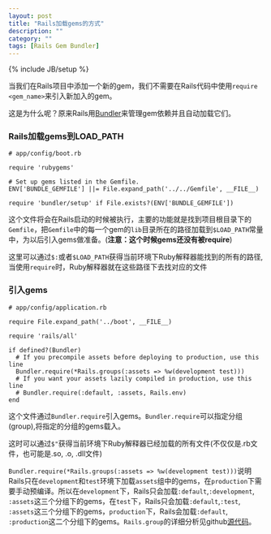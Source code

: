 ```yaml
---
layout: post
title: "Rails加载gems的方式"
description: ""
category: ""
tags: [Rails Gem Bundler]
---
```

{% include JB/setup %}

当我们在Rails项目中添加一个新的gem，我们不需要在Rails代码中使用`require <gem_name>`来引入新加入的gem。

这是为什么呢？原来Rails用[Bundler](https://github.com/bundler/bundler)来管理gem依赖并且自动加载它们。

### Rails加载gems到LOAD_PATH

    # app/config/boot.rb

    require 'rubygems'
    
    # Set up gems listed in the Gemfile.
    ENV['BUNDLE_GEMFILE'] ||= File.expand_path('../../Gemfile', __FILE__)
    
    require 'bundler/setup' if File.exists?(ENV['BUNDLE_GEMFILE'])


这个文件将会在Rails启动的时候被执行，主要的功能就是找到项目根目录下的`Gemfile`，把`Gemfile`中的每一个gem的`lib`目录所在的路径加载到`$LOAD_PATH`常量中，为以后引入gems做准备。(**注意：这个时候gems还没有被require**)

这里可以通过`$:`或者`$LOAD_PATH`获得当前环境下Ruby解释器能找到的所有的路径, 当使用`require`时，Ruby解释器就在这些路径下去找对应的文件

### 引入gems
    
    # app/config/application.rb

    require File.expand_path('../boot', __FILE__)
    
    require 'rails/all'
    
    if defined?(Bundler)
      # If you precompile assets before deploying to production, use this line
      Bundler.require(*Rails.groups(:assets => %w(development test)))
      # If you want your assets lazily compiled in production, use this line
      # Bundler.require(:default, :assets, Rails.env)
    end

这个文件通过`Bundler.require`引入gems。`Bundler.require`可以指定分组(group),将指定的分组的gems载入。

这时可以通过`$"`获得当前环境下Ruby解释器已经加载的所有文件(不仅仅是.rb文件，也可能是.so, .o, .dll文件)

`Bundler.require(*Rails.groups(:assets => %w(development test)))`说明Rails只在`development`和`test`环境下加载`assets`组中的gems，在`production`下需要手动预编译。所以在`development`下，Rails只会加载`:default`,`:development`, `:assets`这三个分组下的gems，在`test`下，Rails只会加载`:default`,`:test`, `:assets`这三个分组下的gems，`production`下，Rails会加载`:default`, `:production`这二个分组下的gems。`Rails.group`的详细分析见github[源代码](https://github.com/rails/rails/blob/3096629d297a77a9b64747a0ac2df6b2cbf47a68/railties/lib/rails.rb#L93)。

